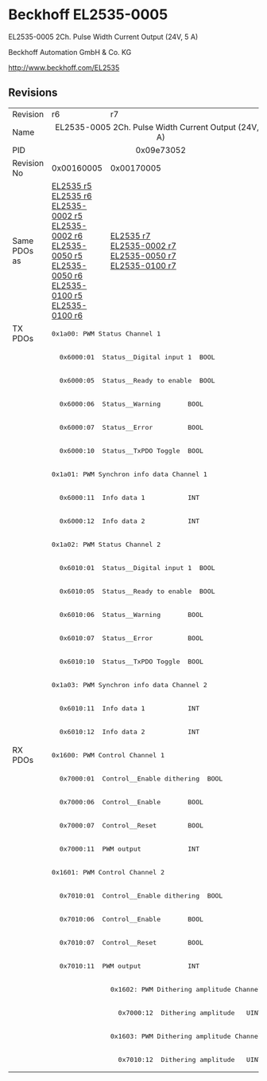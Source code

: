 # Beckhoff EL2535-0005

EL2535-0005 2Ch. Pulse Width Current Output (24V, 5 A)

Beckhoff Automation GmbH & Co. KG

http://www.beckhoff.com/EL2535

## Revisions
<table>
<tr >
<td>Revision</td>
<td><div class="foo">r6</div></td>
<td><div class="foo">r7</div></td>
</tr>
<tr >
<td>Name</td>
<td colspan=2 align="center"><div class="foo">EL2535-0005 2Ch. Pulse Width Current Output (24V, 5 A)</div></td>
</tr>
<tr >
<td>PID</td>
<td colspan=2 align="center"><div class="foo">0x09e73052</div></td>
</tr>
<tr >
<td>Revision No</td>
<td>0x00160005</td>
<td>0x00170005</td>
</tr>
<tr >
<td>Same PDOs as</td>
<td><a href="EL2535">EL2535 r5</a><br/><a href="EL2535">EL2535 r6</a><br/><a href="EL2535-0002">EL2535-0002 r5</a><br/><a href="EL2535-0002">EL2535-0002 r6</a><br/><a href="EL2535-0050">EL2535-0050 r5</a><br/><a href="EL2535-0050">EL2535-0050 r6</a><br/><a href="EL2535-0100">EL2535-0100 r5</a><br/><a href="EL2535-0100">EL2535-0100 r6</a></td>
<td><a href="EL2535">EL2535 r7</a><br/><a href="EL2535-0002">EL2535-0002 r7</a><br/><a href="EL2535-0050">EL2535-0050 r7</a><br/><a href="EL2535-0100">EL2535-0100 r7</a></td>
</tr>
<tr class="txpdo pdosection">
<td rowspan=18 valign=top>TX PDOs</td>
<td colspan=2 align="left"><pre>0x1a00: PWM Status Channel 1</pre></td>
<td></td>
</tr>
<tr class="txpdo">
<td colspan=2 align="left"><pre>  0x6000:01  Status__Digital input 1  BOOL</pre></td>
</tr>
<tr class="txpdo">
<td colspan=2 align="left"><pre>  0x6000:05  Status__Ready to enable  BOOL</pre></td>
</tr>
<tr class="txpdo">
<td colspan=2 align="left"><pre>  0x6000:06  Status__Warning       BOOL</pre></td>
</tr>
<tr class="txpdo">
<td colspan=2 align="left"><pre>  0x6000:07  Status__Error         BOOL</pre></td>
</tr>
<tr class="txpdo">
<td colspan=2 align="left"><pre>  0x6000:10  Status__TxPDO Toggle  BOOL</pre></td>
</tr>
<tr class="txpdo pdosection">
<td colspan=2 align="left"><pre>0x1a01: PWM Synchron info data Channel 1</pre></td>
</tr>
<tr class="txpdo">
<td colspan=2 align="left"><pre>  0x6000:11  Info data 1           INT</pre></td>
</tr>
<tr class="txpdo">
<td colspan=2 align="left"><pre>  0x6000:12  Info data 2           INT</pre></td>
</tr>
<tr class="txpdo pdosection">
<td colspan=2 align="left"><pre>0x1a02: PWM Status Channel 2</pre></td>
</tr>
<tr class="txpdo">
<td colspan=2 align="left"><pre>  0x6010:01  Status__Digital input 1  BOOL</pre></td>
</tr>
<tr class="txpdo">
<td colspan=2 align="left"><pre>  0x6010:05  Status__Ready to enable  BOOL</pre></td>
</tr>
<tr class="txpdo">
<td colspan=2 align="left"><pre>  0x6010:06  Status__Warning       BOOL</pre></td>
</tr>
<tr class="txpdo">
<td colspan=2 align="left"><pre>  0x6010:07  Status__Error         BOOL</pre></td>
</tr>
<tr class="txpdo">
<td colspan=2 align="left"><pre>  0x6010:10  Status__TxPDO Toggle  BOOL</pre></td>
</tr>
<tr class="txpdo pdosection">
<td colspan=2 align="left"><pre>0x1a03: PWM Synchron info data Channel 2</pre></td>
</tr>
<tr class="txpdo">
<td colspan=2 align="left"><pre>  0x6010:11  Info data 1           INT</pre></td>
</tr>
<tr class="txpdo">
<td colspan=2 align="left"><pre>  0x6010:12  Info data 2           INT</pre></td>
</tr>
<tr class="rxpdo pdosection">
<td rowspan=14 valign=top>RX PDOs</td>
<td colspan=2 align="left"><pre>0x1600: PWM Control Channel 1</pre></td>
<td></td>
</tr>
<tr class="rxpdo">
<td colspan=2 align="left"><pre>  0x7000:01  Control__Enable dithering  BOOL</pre></td>
</tr>
<tr class="rxpdo">
<td colspan=2 align="left"><pre>  0x7000:06  Control__Enable       BOOL</pre></td>
</tr>
<tr class="rxpdo">
<td colspan=2 align="left"><pre>  0x7000:07  Control__Reset        BOOL</pre></td>
</tr>
<tr class="rxpdo">
<td colspan=2 align="left"><pre>  0x7000:11  PWM output            INT</pre></td>
</tr>
<tr class="rxpdo pdosection">
<td colspan=2 align="left"><pre>0x1601: PWM Control Channel 2</pre></td>
</tr>
<tr class="rxpdo">
<td colspan=2 align="left"><pre>  0x7010:01  Control__Enable dithering  BOOL</pre></td>
</tr>
<tr class="rxpdo">
<td colspan=2 align="left"><pre>  0x7010:06  Control__Enable       BOOL</pre></td>
</tr>
<tr class="rxpdo">
<td colspan=2 align="left"><pre>  0x7010:07  Control__Reset        BOOL</pre></td>
</tr>
<tr class="rxpdo">
<td colspan=2 align="left"><pre>  0x7010:11  PWM output            INT</pre></td>
</tr>
<tr class="rxpdo pdosection">
<td></td>
<td><pre>0x1602: PWM Dithering amplitude Channel 1</pre></td>
</tr>
<tr class="rxpdo">
<td></td>
<td><pre>  0x7000:12  Dithering amplitude   UINT</pre></td>
</tr>
<tr class="rxpdo pdosection">
<td></td>
<td><pre>0x1603: PWM Dithering amplitude Channel 2</pre></td>
</tr>
<tr class="rxpdo">
<td></td>
<td><pre>  0x7010:12  Dithering amplitude   UINT</pre></td>
</tr>
</table>
